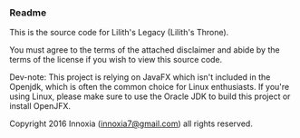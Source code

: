 <h3>Readme</h3>

This is the source code for Lilith's Legacy (Lilith's Throne).

You must agree to the terms of the attached disclaimer and abide by the terms of the license if you wish to view this source code.

Dev-note: This project is relying on JavaFX which isn't included in the Openjdk, which is often the common choice for Linux enthusiasts. If you're using Linux, please make sure to use the Oracle JDK to build this project or install OpenJFX.

Copyright 2016 Innoxia (innoxia7@gmail.com) all rights reserved.
